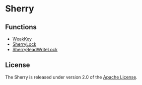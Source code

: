 # Sherry

## Functions

- [WeakKey](src/main/java/io/github/hligaty/util/WeakKey.java)
- [SherryLock](src/main/java/io/github/hligaty/util/concurrent/locks/SherryLock.java)
- [SherryReadWriteLock](src/main/java/io/github/hligaty/util/concurrent/locks/SherryReadWriteLock.java)

## License

The Sherry is released under version 2.0 of the [Apache License](https://www.apache.org/licenses/LICENSE-2.0).
